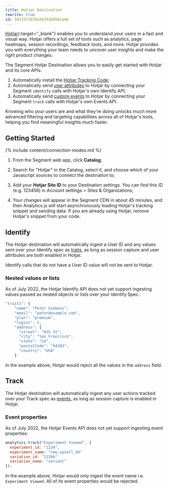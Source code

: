 ```yaml
---
title: Hotjar Destination
rewrite: true
id: 5913371070a3e552b9561a4e
---
```

[Hotjar](https://hotjar.com){:target="_blank"} enables you to understand your users in a fast and visual way. Hotjar offers a full set of tools such as analytics, page heatmaps, session recordings, feedback tools, and more. Hotjar provides you with everything your team needs to uncover user insights and make the right product changes.

The Segment Hotjar Destination allows you to easily get started with Hotjar and its core APIs:
1. Automatically install the [Hotjar Tracking Code](https://help.hotjar.com/hc/en-us/articles/115011639927);
2. Automatically send [user attributes](https://help.hotjar.com/hc/en-us/articles/360033640653-Identify-API-Reference) to Hotjar by connecting your Segment `identify` calls with Hotjar's own Identify API;
3. Automatically send [custom events](https://help.hotjar.com/hc/en-us/articles/4405109971095-Events-API-Reference) to Hotjar by connecting your Segment `track` calls with Hotjar's own Events API.

Knowing who your users are and what they're doing unlocks much more advanced filtering and targeting capabilities across all of Hotjar's tools, helping you find meaningful insights much faster.

## Getting Started

{% include content/connection-modes.md %}

1. From the Segment web app, click **Catalog**;

2. Search for "Hotjar" in the Catalog, select it, and choose which of your Javascript sources to connect the destination to;

3. Add your **Hotjar Site ID** to your Destination settings. You can find this ID (e.g. 123456) in Account settings > Sites & Organizations;

4. Your changes will appear in the Segment CDN in about 45 minutes, and then Analytics.js will start asynchronously loading Hotjar's tracking snippet and sending data. If you are already using Hotjar, remove Hotjar's snippet from your code.

## Identify

The Hotjar destination will automatically ingest a User ID and any values sent over your Identify spec as [traits](/docs/connections/spec/identify/#traits), as long as session capture and user attributes are both enabled in Hotjar.

Identify calls that do not have a User ID value will not be sent to Hotjar.

### Nested values or lists

As of July 2022, the Hotjar Identify API does not yet support ingesting values passed as nested objects or lists over your identify Spec:

```js
"traits": {
    "name": "Peter Gibbons",
    "email": "peter@example.com",
    "plan": "premium",
    "logins": 5,
    "address": {
      "street": "6th St",
      "city": "San Francisco",
      "state": "CA",
      "postalCode": "94103",
      "country": "USA"
    }
```

In the example above, Hotjar would reject all the values in the `address` field.

## Track

The Hotjar destination will automatically ingest any user actions tracked over your Track spec as [events](/docs/connections/spec/track/), as long as session capture is enabled in Hotjar.

### Event properties

As of July 2022, the Hotjar Events API does not yet support ingesting event properties:

```js
analytics.track("Experiment Viewed", {
  experiment_id: "1234",
  experiment_name: "new_upsell_UX"
  variation_id: "1234b"
  variation_name: "variant"
});
```

In the example above, Hotjar would only ingest the event name i.e. `Experiment Viewed`. All of its event properties would be rejected.
